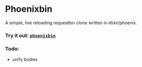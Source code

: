 # Phoenixbin

A simple, live reloading requestbin clone written in elixir/phoenix.

### Try it out: [`phoenixbin`](https://phoenixbin.herokuapp.com/)

### Todo:
- unify bodies
